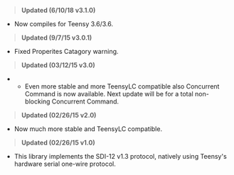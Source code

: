 ><b>Updated (6/10/18 v3.1.0)</b><br>
* Now compiles for Teensy 3.6/3.6.<br>

><b>Updated (9/7/15 v3.0.1)</b><br>
* Fixed Properites Catagory warning.<br>

><b>Updated (03/12/15 v3.0)</b><br>
*  - Even more stable and more TeensyLC compatible also Concurrent Command is now available. Next update will be for a total non-blocking Concurrent Command.

><b>Updated (02/26/15 v2.0)</b><br>
* Now much more stable and TeensyLC compatible.

><b>Updated (02/26/15 v1.0)</b><br>
* This library implements the SDI-12 v1.3 protocol, natively using Teensy's hardware serial one-wire protocol.
